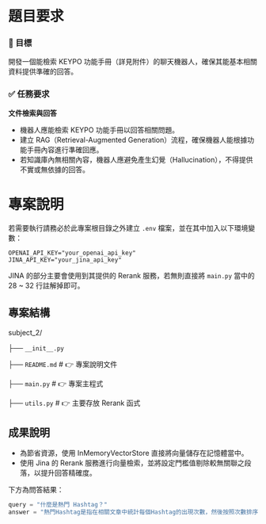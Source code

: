 # 題目要求

### 🎯 目標

開發一個能檢索 KEYPO 功能手冊（詳見附件）的聊天機器人，確保其能基本相關資料提供準確的回答。

### ✅ 任務要求

**文件檢索與回答**
- 機器人應能檢索 KEYPO 功能手冊以回答相關問題。
- 建立 RAG（Retrieval-Augmented Generation）流程，確保機器人能根據功能手冊內容進行準確回應。
- 若知識庫內無相關內容，機器人應避免產生幻覺（Hallucination），不得提供不實或無依據的回答。

# 專案說明

若需要執行請務必於此專案根目錄之外建立 `.env` 檔案，並在其中加入以下環境變數：

```dotenv
OPENAI_API_KEY="your_openai_api_key"
JINA_API_KEY="your_jina_api_key"
```

JINA 的部分主要會使用到其提供的 Rerank 服務，若無則直接將 `main.py` 當中的 28 ~ 32 行註解掉即可。

## 專案結構

subject_2/

├── `__init__.py`

├── `README.md`     # 👉 專案說明文件

├── `main.py`    # 👉 專案主程式

├── `utils.py`     # 👉 主要存放 Rerank 函式

## 成果說明

- 為節省資源，使用 InMemoryVectorStore 直接將向量儲存在記憶體當中。
- 使用 Jina 的 Rerank 服務進行向量檢索，並將設定門檻值剔除較無關聯之段落，以提升回答精確度。

下方為問答結果：

```python
query = "什麼是熱門 Hashtag？"
answer = "熱門Hashtag是指在相關文章中統計每個Hashtag的出現次數，然後按照次數排序，並以直方圖展示每個Hashtag的熱門程度的一種分析工具。它可以透過篩選文章的情感類別（如全部、僅正面、僅中立、僅負面）和文章類型（如全部、僅主文、僅回文）來進行進階篩選，並且可以手動編輯分析結果。"
```